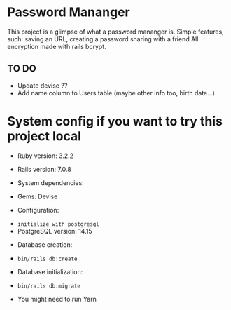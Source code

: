 # Password Mananger

This project is a glimpse of what a password mananger is.
Simple features, such: saving an URL, creating a password sharing with a friend
All encryption made with rails bcrypt.


## TO DO

- Update devise ??
- Add name column to Users table (maybe other info too, birth date...)


# System config if you want to try this project local

* Ruby version: 3.2.2
* Rails version: 7.0.8

* System dependencies:
- Gems: Devise

* Configuration:
- `initialize with postgresql`
- PostgreSQL version: 14.15

* Database creation:
- `bin/rails db:create`

* Database initialization:
- `bin/rails db:migrate`

* You might need to run Yarn
